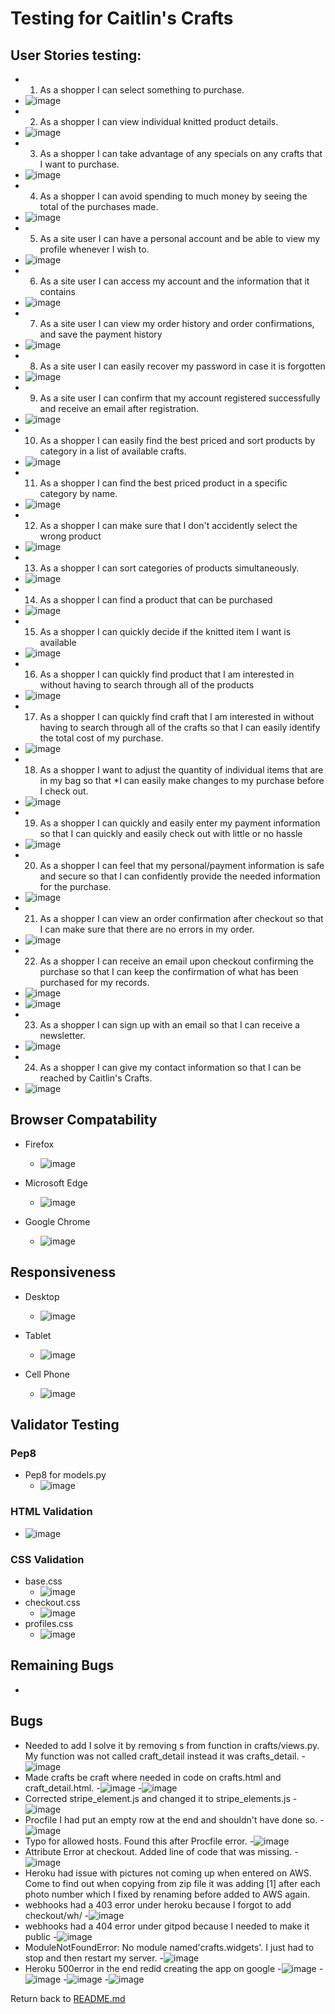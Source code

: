 # Testing for Caitlin's Crafts

## User Stories testing:
- 1. As a shopper I can select something to purchase.
- ![image](testing/userstory1.jpg)
- 2. As a shopper I can view individual knitted product details.
- ![image](testing/userstory2.jpg)
- 3. As a shopper I can take advantage of any specials on any crafts that I want to purchase.
- ![image](testing/userstory3.jpg)
- 4. As a shopper I can avoid spending to much money by seeing the total of the purchases made.
- ![image](testing/userstory4.jpg)
- 5. As a site user I can have a personal account and be able to view my profile whenever I wish to.
- ![image](testing/profile.jpg)
- 6. As a site user I can access my account and the information that it contains
- ![image](testing/profile.jpg)
- 7. As a site user I can view my order history and order confirmations, and save the payment history
- ![image](testing/profile.jpg)
- 8. As a site user I can easily recover my password in case it is forgotten
- ![image](testing/password_reset.jpg)
- 9. As a site user I can confirm that my account registered successfully and receive an email after registration.
- ![image](testing/userstory9.jpg)
- 10. As a shopper I can easily find the best priced and sort products by category in a list of available crafts.
- ![image](testing/crafts_by_price.jpg)
- 11. As a shopper I can find the best priced product in a specific category by name.
- ![image](testing/userstory11.jpg)
- 12. As a shopper I can make sure that I don't accidently select the wrong product
- ![image](testing/userstory12.jpg)
- 13. As a shopper I can sort categories of products simultaneously.
- ![image](testing/userstory16.jpg)
- 14. As a shopper I can find a product that can be purchased
- ![image](testing/userstory14.jpg)
- 15. As a shopper I can quickly decide if the knitted item I want is available
- ![image](testing/userstory16.jpg)
- 16. As a shopper I can quickly find product that I am interested in without having to search through all of the products
- ![image](testing/userstory16.jpg)
- 17. As a shopper I can quickly find craft that I am interested in without having to search through all of the crafts so that I can easily identify the total cost of my purchase.
- ![image](testing/userstory17.jpg)
- 18. As a shopper I want to adjust the quantity of individual items that are in my bag so that *I can easily make changes to my purchase before I check out.
- ![image](testing/userstory12.jpg)
- 19. As a shopper I can quickly and easily enter my payment information so that I can quickly and easily check out with little or no hassle
- ![image](testing/userstory19.jpg)
- 20. As a shopper I can feel that my personal/payment information is safe and secure so that I can confidently provide the needed information for the purchase.
- ![image](testing/userstory19.jpg)
- 21. As a shopper I can view an order confirmation after checkout so that I can make sure that there are no errors in my order.
- ![image](testing/success_message_purchase.jpg)
- 22. As a shopper I can receive an email upon checkout confirming the purchase so that I can keep the confirmation of what has been purchased for my records.
- ![image](testing/confirmation_order.jpg)
- ![image](testing/confirmation_order2.jpg)
- 23. As a shopper I can sign up with an email so that I can receive a newsletter.
- ![image](testing/newsletter.jpg)
- 24. As a shopper I can give my contact information so that I can be reached by Caitlin's Crafts.
- ![image](testing/contact.jpg)

## Browser Compatability
- Firefox
    - ![image](testing/profile.jpg)

- Microsoft Edge
    - ![image](testing/microsoft_edge.jpg)

- Google Chrome
    - ![image](testing/google_chrome.jpg)

## Responsiveness
- Desktop
     - ![image](testing/profile.jpg)

- Tablet
     - ![image](testing/tablet.jpg)

- Cell Phone
     - ![image](testing/google_chrome.jpg)

## Validator Testing

### Pep8
-  Pep8 for models.py
     - ![image](testing/models.py.jpg)

### HTML Validation
- ![image](testing/html_testing.jpg)

### CSS Validation
- base.css
     - ![image](testing/base_css_validator.jpg)
- checkout.css
     - ![image](testing/checkout_css_validator.jpg)
- profiles.css
     - ![image](testing/checkout_css_validator.jpg)

## Remaining Bugs
- 

## Bugs
- Needed to add I solve it by removing s from function in crafts/views.py. My function was not called craft_detail instead it was crafts_detail.
     -![image](testing/attribute_error.jpg)
- Made crafts be craft where needed in code on crafts.html and craft_detail.html. 
     -![image](testing/no_reversematch_error.jpg)
     -![image](testing/lost_pictures.jpg)
- Corrected stripe_element.js and changed it to stripe_elements.js
     -![image](testing/payment_error.jpg)
- Procfile I had put an empty row at the end and shouldn't have done so.
     -![image](testing/error_procfile.jpg)
- Typo for allowed hosts. Found this after Procfile error.
     -![image](testing/typos_settings.jpg)
- Attribute Error at checkout. Added line of code that was missing.
     -![image](testing/attribute_error_checkout.jpg)
- Heroku had issue with pictures not coming up when entered on AWS. Come to find out when copying from zip file it was adding [1] after each photo number which I fixed by renaming before added to AWS again.
- webhooks had a 403 error under heroku because I forgot to add checkout/wh/
     -![image](testing/403errror.jpg)
- webhooks had a 404 error under gitpod because I needed to make it public
     -![image](testing/404errror.jpg)
- ModuleNotFoundError: No module named'crafts.widgets'. I just had to stop and then restart my server.
     -![image](testing/crafts_widgets.jpg)
- Heroku 500error in the end redid creating the app on google
     -![image](testing/heroku1.jpg)
     -![image](testing/heroku2.jpg)
     -![image](testing/heroku3.jpg)
     -![image](testing/heroku4.jpg)
 

Return back to [README.md](README.md)